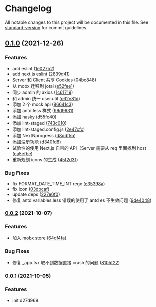 # Changelog

All notable changes to this project will be documented in this file. See [standard-version](https://github.com/conventional-changelog/standard-version) for commit guidelines.

## [0.1.0](https://github.com/SolidZORO/nkk-www/compare/v0.0.2...v0.1.0) (2021-12-26)


### Features

* add eslint ([1e027b2](https://github.com/SolidZORO/nkk-www/commit/1e027b2c6349bf59790909b78c4de58c21a6cfaa))
* add next.js eslint ([2839d41](https://github.com/SolidZORO/nkk-www/commit/2839d41707dc869b72784888304902c89d94feec))
* Server 和 Client 共享 Cookies ([04bc848](https://github.com/SolidZORO/nkk-www/commit/04bc8486c8a94f7f5788e9f31e56842fe685ea98))
* 从 mobx 迁移到 jotai ([e52fee1](https://github.com/SolidZORO/nkk-www/commit/e52fee1500c099c40529796a33c4a9ee06513269))
* 同步 admin 的 axios ([1c61719](https://github.com/SolidZORO/nkk-www/commit/1c617197db78170e8a81e78efb79ff7fca4944e3))
* 和 admin 统一 user.util ([c62e81d](https://github.com/SolidZORO/nkk-www/commit/c62e81d3c45802b59ba632c3fe5eb5be1f28431d))
* 添加 2 个 mock api ([86641c3](https://github.com/SolidZORO/nkk-www/commit/86641c38ba7799aba98307c4437ff334e45a422f))
* 添加 antd.less 样式 ([99d9631](https://github.com/SolidZORO/nkk-www/commit/99d963135fddb0ced33637f8a1b47c287cfa017c))
* 添加 hasky ([d55fc40](https://github.com/SolidZORO/nkk-www/commit/d55fc40e95655903e4e4ed6182e49b7443614e45))
* 添加 lint-staged ([743c010](https://github.com/SolidZORO/nkk-www/commit/743c01095ff43aca6310e2e7a99f583ee0c45746))
* 添加 lint-staged.config.js ([2e47cfc](https://github.com/SolidZORO/nkk-www/commit/2e47cfc2e12ab08f660a4f40c5a5e8c3d220b13b))
* 添加 NextNprogress ([d8ddf5b](https://github.com/SolidZORO/nkk-www/commit/d8ddf5b9903d1f118ca06767e1546e7c07878f54))
* 添加注册功能 ([d340fd8](https://github.com/SolidZORO/nkk-www/commit/d340fd82ed327c8a51f53f5bfc8b5a83559131e0))
* 试验性的使用 Next.js 自带的 API（Server 需要从 req 里面找到 host ([ca5efbe](https://github.com/SolidZORO/nkk-www/commit/ca5efbe84dd8708d3f33d934d1a39ef608f0f74f))
* 重新规划 icons 的生成 ([45f2d31](https://github.com/SolidZORO/nkk-www/commit/45f2d31bded3dd25808c23c635eaf41193fad325))


### Bug Fixes

* fix FORMAT_DATE_TIME_INT regx ([e35398a](https://github.com/SolidZORO/nkk-www/commit/e35398ac0c9e039e2f2cac3e8cacf46b42774e90))
* fix icon ([03dbcaf](https://github.com/SolidZORO/nkk-www/commit/03dbcaf999d4f5ef28c31f7e8ada42c76c99e8c8))
* update deps ([227e0f0](https://github.com/SolidZORO/nkk-www/commit/227e0f044eefe36e9db324be8b457672da0bba6a))
* 修复 antd variables.less 错误的使用了 antd es 不生效问题 ([9de4048](https://github.com/SolidZORO/nkk-www/commit/9de4048b8fddf11e25ca40b7cb9fb382a4c90fa7))

### [0.0.2](https://github.com/SolidZORO/nkk-www/compare/v0.0.1...v0.0.2) (2021-10-07)


### Features

* 加入 mobx store ([64df4fa](https://github.com/SolidZORO/nkk-www/commit/64df4faffecd9a03914d973aa4f9c3c7101e27eb))


### Bug Fixes

* 修复 _app.tsx 取不到数据直接 crash 的问题 ([8105f22](https://github.com/SolidZORO/nkk-www/commit/8105f22ea11a6a80112c5b7784abccbfc97f7fe1))

### 0.0.1 (2021-10-05)


### Features

* init d27d969
